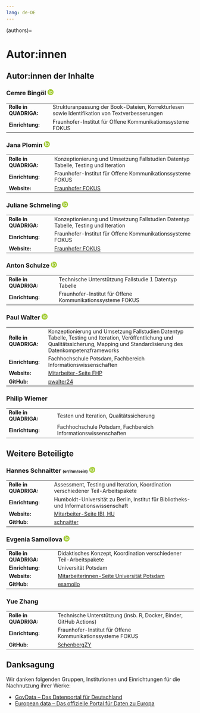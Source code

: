 ```yaml
---
lang: de-DE
---
```

(authors)=
# Autor:innen

## Autor:innen der Inhalte


### Cemre Bingöl <a href="https://orcid.org/0009-0009-2345-4973" target="_blank">![](_images/ORCID-iD_icon-16x16.png)</a>
<table style="margin-left: 0">
<tr>
<td><b>Rolle in QUADRIGA:</b></td>
<td>Strukturanpassung der Book-Dateien, Korrekturlesen sowie Identifikation von Textverbesserungen</td>
</tr>
<tr>
<td><b>Einrichtung:</b></td>
<td>Fraunhofer-Institut für Offene Kommunikationssysteme FOKUS</td>
</tr>
</table>

### Jana Plomin <a href="https://orcid.org/0000-0003-0127-7493" target="_blank">![](_images/ORCID-iD_icon-16x16.png)</a>
<table style="margin-left: 0">
<tr>
<td><b>Rolle in QUADRIGA:</b></td>
<td>Konzeptionierung und Umsetzung Fallstudien Datentyp Tabelle, Testing und Iteration</td>
</tr>
<tr>
<td><b>Einrichtung:</b></td>
<td>Fraunhofer-Institut für Offene Kommunikationssysteme FOKUS</td>
</tr>
<tr>
<td><b>Website:</b></td>
<td><a href="https://www.fokus.fraunhofer.de/8fb7bdcc1d2bd6e8" class="external-link" target="_blank">Fraunhofer FOKUS</a></td>
</tr>
</table>

### Juliane Schmeling <a href="https://orcid.org/0009-0005-9814-1139" target="_blank">![](_images/ORCID-iD_icon-16x16.png)</a>
<table style="margin-left: 0">
<tr>
<td><b>Rolle in QUADRIGA:</b></td>
<td>Konzeptionierung und Umsetzung Fallstudien Datentyp Tabelle, Testing und Iteration</td>
</tr>
<tr>
<td><b>Einrichtung:</b></td>
<td>Fraunhofer-Institut für Offene Kommunikationssysteme FOKUS</td>
</tr>
<tr>
<td><b>Website:</b></td>
</td><td><a href="https://www.fokus.fraunhofer.de/a1b4f9c17da1c9a6" class="external-link" target="_blank">Fraunhofer FOKUS</a></td>
</tr>
</table>

### Anton Schulze <a href="https://orcid.org/0009-0003-5670-8577" target="_blank">![](_images/ORCID-iD_icon-16x16.png)</a>
<table style="margin-left: 0">
<tr>
<td><b>Rolle in QUADRIGA:</b></td>
<td>Technische Unterstützung Fallstudie 1 Datentyp Tabelle</td>
</tr>
<tr>
<td><b>Einrichtung:</b></td>
<td>Fraunhofer-Institut für Offene Kommunikationssysteme FOKUS</td>
</tr>
</table>

### Paul Walter <a href="https://orcid.org/0000-0002-9236-3268" target="_blank">![](_images/ORCID-iD_icon-16x16.png)</a>
<table style="margin-left: 0">
<tr>
<td><b>Rolle in QUADRIGA:</b></td>
<td>Konzeptionierung und Umsetzung Fallstudien Datentyp Tabelle, Testing und Iteration, Veröffentlichung und Qualitätssicherung, Mapping und Standardisierung des Datenkompetenzframeworks</td>
</tr>
<tr>
<td><b>Einrichtung:</b></td>
<td>Fachhochschule Potsdam, Fachbereich Informationswissenschaften</td>
</tr>
<tr>
<td><b>Website:</b></td>
<td><a href="https://www.fh-potsdam.de/hochschule-netzwerk/personen/paul-walter" class="external-link" target="_blank">Mitarbeiter-Seite FHP</a></td>
</tr>
<tr>
<td><b>GitHub:</b></td>
<td><a href="https://github.com/pwalter24" class="external-link" target="_blank">pwalter24</a></td>
</tr>
</table>

### Philip Wiemer
<table style="margin-left: 0">
<tr>
<td><b>Rolle in QUADRIGA:</b></td>
<td>Testen und Iteration, Qualitätssicherung</td>
</tr>
<tr>
<td><b>Einrichtung:</b></td>
<td>Fachhochschule Potsdam, Fachbereich Informationswissenschaften</td>
</tr>
</table>  

## Weitere Beteiligte  

### Hannes Schnaitter <span style="font-size:8pt">(er/ihm/sein)</span> <a href="https://orcid.org/0000-0002-1602-6032" target="_blank">![](_images/ORCID-iD_icon-16x16.png)</a>
<table style="margin-left: 0">
<tr>
<td><b>Rolle in QUADRIGA:</b></td>
<td>Assessment, Testing und Iteration, Koordination verschiedener Teil-Arbeitspakete</td>
</tr>
<tr>
<td><b>Einrichtung:</b></td>
<td>Humboldt-Universität zu Berlin, Institut für Bibliotheks- und Informationswissenschaft</td>
</tr>
<tr>
<td><b>Website:</b></td>
<td><a href="https://www.ibi.hu-berlin.de/de/institut/personen/schnaitter" class="external-link" target="_blank">Mitarbeiter-Seite IBI, HU</a></td>
</tr>
<tr>
<td><b>GitHub:</b></td>
<td><a href="https://github.com/schnaitter" class="external-link" target="_blank">schnaitter</a></td>
</tr>
</table>

### Evgenia Samoilova <a href="https://orcid.org/0000-0003-3858-901X" target="_blank">![](_images/ORCID-iD_icon-16x16.png)</a>
<table style="margin-left: 0">
<tr>
<td><b>Rolle in QUADRIGA:</b></td>
<td>Didaktisches Konzept, Koordination verschiedener Teil-Arbeitspakete</td>
</tr>
<tr>
<td><b>Einrichtung:</b></td>
<td>Universität Potsdam</td>
</tr>
<tr>
<td><b>Website:</b></td>
<td><a href="https://www.uni-potsdam.de/de/multimedia/team/wissenschaftliches-personal/evgenia-samoilova-phd" class="external-link" target="_blank">Mitarbeiterinnen-Seite Universität Potsdam</td>
</tr>
<tr>
<td><b>GitHub:</b></td>
<td><a href="https://github.com/esamoilo" class="external-link" target="_blank">esamoilo</a></td>
</tr>
</table>

### Yue Zhang
<table style="margin-left: 0">
<tr>
<td><b>Rolle in QUADRIGA:</b></td>
<td>Technische Unterstützung (insb. R, Docker, Binder, GitHub Actions)</td>
</tr>
<tr>
<td><b>Einrichtung:</b></td>
<td>Fraunhofer-Institut für Offene Kommunikationssysteme FOKUS</td>
</tr>
<tr>
<td><b>GitHub:</b></td>
<td><a href="https://github.com/SchenbergZY" class="external-link" target="_blank">SchenbergZY</a></td>
</tr>
</table> 

## Danksagung

Wir danken folgenden Gruppen, Institutionen und Einrichtungen für die Nachnutzung ihrer Werke:
 - <a href="https://www.govdata.de/" target="_blank">GovData – Das Datenportal für Deutschland</a>
 - <a href="https://data.europa.eu/" target="_blank">European data – Das offizielle Portal für Daten zu Europa</a>
